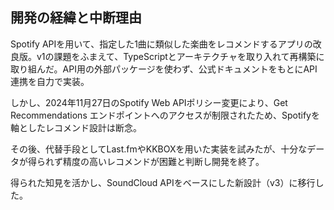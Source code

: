 ## 開発の経緯と中断理由

Spotify APIを用いて、指定した1曲に類似した楽曲をレコメンドするアプリの改良版。v1の課題をふまえて、TypeScriptとアーキテクチャを取り入れて再構築に取り組んだ。API用の外部パッケージを使わず、公式ドキュメントをもとにAPI連携を自力で実装。

しかし、2024年11月27日のSpotify Web APIポリシー変更により、Get Recommendations エンドポイントへのアクセスが制限されたため、Spotifyを軸としたレコメンド設計は断念。

その後、代替手段としてLast.fmやKKBOXを用いた実装を試みたが、十分なデータが得られず精度の高いレコメンドが困難と判断し開発を終了。

得られた知見を活かし、SoundCloud APIをベースにした新設計（v3）に移行した。
